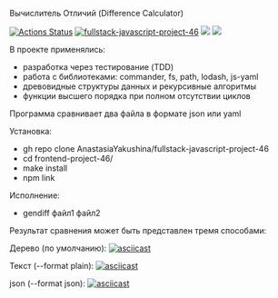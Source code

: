 Вычислитель Отличий (Difference Calculator)

[![Actions Status](https://github.com/AnastasiaYakushina/fullstack-javascript-project-46/workflows/hexlet-check/badge.svg)](https://github.com/AnastasiaYakushina/fullstack-javascript-project-46/actions) [![fullstack-javascript-project-46](https://github.com/AnastasiaYakushina/fullstack-javascript-project-46/actions/workflows/fullstack-javascript-project-46.yml/badge.svg)](https://github.com/AnastasiaYakushina/fullstack-javascript-project-46/actions) <a href="https://codeclimate.com/github/AnastasiaYakushina/fullstack-javascript-project-46/maintainability"><img src="https://api.codeclimate.com/v1/badges/0209126ae2847e7a7352/maintainability" /></a> <a href="https://codeclimate.com/github/AnastasiaYakushina/fullstack-javascript-project-46/test_coverage"><img src="https://api.codeclimate.com/v1/badges/0209126ae2847e7a7352/test_coverage" /></a>

В проекте применялись:
- разработка через тестирование (TDD)
- работа с библиотеками: commander, fs, path, lodash, js-yaml
- древовидные структуры данных и рекурсивные алгоритмы
- функции высшего порядка при полном отсутствии циклов

Программа сравнивает два файла в формате json или yaml

Установка:
- gh repo clone AnastasiaYakushina/fullstack-javascript-project-46
- cd frontend-project-46/
- make install
- npm link

Исполнение:
- gendiff файл1 файл2

Результат сравнения может быть представлен тремя способами:

Дерево (по умолчанию):
[![asciicast](https://asciinema.org/a/590273.svg)](https://asciinema.org/a/590273)

Текcт (--format plain):
[![asciicast](https://asciinema.org/a/590278.svg)](https://asciinema.org/a/590278)

json (--format json):
[![asciicast](https://asciinema.org/a/590281.svg)](https://asciinema.org/a/590281)